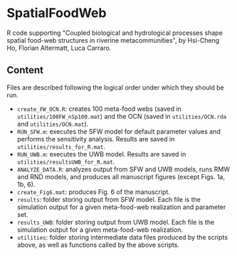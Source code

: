 # SpatialFoodWeb

R code supporting "Coupled biological and hydrological processes shape spatial food-web structures in riverine metacommunities", by Hsi-Cheng Ho, Florian Altermatt, Luca Carraro.  

## Content

Files are described following the logical order under which they should be run.

- `create_FW_OCN.R`: creates 100 meta-food webs (saved in `utilities/100FW_nSp100.mat`) and the OCN (saved in `utilities/OCN.rda` and `utilities/OCN.mat`).
- `RUN_SFW.m`: executes the SFW model for default parameter values and performs the sensitivity analysis. Results are saved in `utilities/results_for_R.mat`.
- `RUN_UWB.m`: executes the UWB model. Results are saved in `utilities/resultsUWB_for_R.mat`.
- `ANALYZE_DATA.R`: analyzes output from SFW and UWB models, runs RMW and RND models, and produces all manuscript figures (except Figs. 1a, 1b, 6).
- `create_Fig6.mat`: produces Fig. 6 of the manuscript.
- `results`: folder storing output from SFW model. Each file is the simulation output for a given meta-food-web realization and parameter set.
- `results_UWB`: folder storing output from UWB model. Each file is the simulation output for a given meta-food-web realization.
- `utilities`: folder storing intermediate data files produced by the scripts above, as well as functions called by the above scripts.
